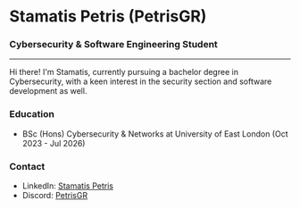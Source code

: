 # Stamatis Petris (PetrisGR)
### Cybersecurity & Software Engineering Student

---

Hi there! I'm Stamatis, currently pursuing a bachelor degree in Cybersecurity, with a keen interest in the security section and software development as well.

### Education
- BSc (Hons) Cybersecurity & Networks at University of East London (Oct 2023 - Jul 2026)

### Contact
- LinkedIn: [Stamatis Petris](https://www.linkedin.com/in/petris15/)
- Discord: [PetrisGR](https://discordapp.com/users/766007185078747156)
